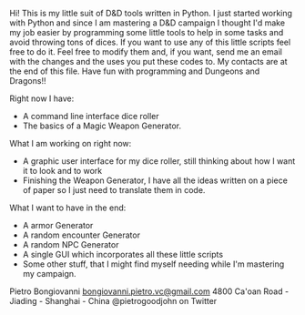 Hi!
This is my little suit of D&D tools written in Python.
I just started working with Python and since I am mastering a D&D campaign I thought I'd make my job easier by programming some little tools to help in some tasks and avoid throwing tons of dices.
If you want to use any of this little scripts feel free to do it.
Feel free to modify them and, if you want, send me an email with the changes and the uses you put these codes to. My contacts are at the end of this file.
Have fun with programming and Dungeons and Dragons!!

Right now I have:
- A command line interface dice roller
- The basics of a Magic Weapon Generator.

What I am working on right now:
- A graphic user interface for my dice roller, still thinking about how I want it to look and to work
- Finishing the Weapon Generator, I have all the ideas written on a piece of paper so I just need to translate them in code.

What I want to have in the end:
- A armor Generator
- A random encounter Generator
- A random NPC Generator
- A single GUI which incorporates all these little scripts
- Some other stuff, that I might find myself needing while I'm mastering my campaign.


Pietro Bongiovanni
bongiovanni.pietro.vc@gmail.com
4800 Ca'oan Road - Jiading - Shanghai - China
@pietrogoodjohn on Twitter
